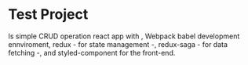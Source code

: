 # Test Project

Is simple CRUD operation react app with , Webpack babel development ennviroment, redux - for state management -, redux-saga - for data fetching -, and styled-component for the front-end.
